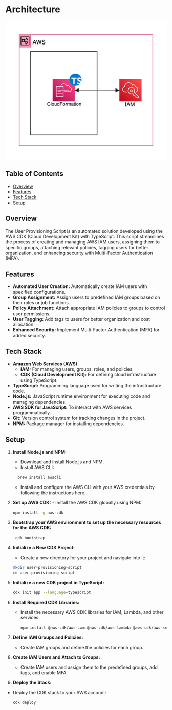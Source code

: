 # Architecture

![User-Provisioning-Script Architecture](/src/UPS-Arch.png)

## Table of Contents

- [Overview](#overview)
- [Features](#features)
- [Tech Stack](#tech-stack)
- [Setup](#setup)

## Overview

The User Provisioning Script is an automated solution developed using the AWS CDK (Cloud Development Kit) with TypeScript. This script streamlines the process of creating and managing AWS IAM users, assigning them to specific groups, attaching relevant policies, tagging users for better organization, and enhancing security with Multi-Factor Authentication (MFA).

## Features

- **Automated User Creation:** Automatically create IAM users with specified configurations.
- **Group Assignment:** Assign users to predefined IAM groups based on their roles or job functions.
- **Policy Attachment:** Attach appropriate IAM policies to groups to control user permissions.
- **User Tagging:** Add tags to users for better organization and cost allocation.
- **Enhanced Security:** Implement Multi-Factor Authentication (MFA) for added security.

## Tech Stack

- **Amazon Web Services (AWS)**
  - **IAM:** For managing users, groups, roles, and policies.
  - **CDK (Cloud Development Kit):** For defining cloud infrastructure using TypeScript.
- **TypeScript:** Programming language used for writing the infrastructure code.
- **Node.js:** JavaScript runtime environment for executing code and managing dependencies.
- **AWS SDK for JavaScript:** To interact with AWS services programmatically.
- **Git:** Version control system for tracking changes in the project.
- **NPM:** Package manager for installing dependencies.

## Setup

1. **Install Node.js and NPM:**

   - Download and install Node.js and NPM.
   - Install AWS CLI:

   ```bash
     brew install awscli
   ```

   - Install and configure the AWS CLI with your AWS credentials by following the instructions here.

2. **Set up AWS CDK:** - Install the AWS CDK globally using NPM:

   ```bash
   npm install -g aws-cdk
   ```

3. **Bootstrap your AWS environment to set up the necessary resources for the AWS CDK:**

   ```bash
    cdk bootstrap
   ```

4. **Initialize a New CDK Project:**

   - Create a new directory for your project and navigate into it:

   ```bash
   mkdir user-provisioning-script
   cd user-provisioning-script
   ```

5. **Initialize a new CDK project in TypeScript:**

   ```bash
   cdk init app --language=typescript
   ```

6. **Install Required CDK Libraries:**

   - Install the necessary AWS CDK libraries for IAM, Lambda, and other services:

     ```bash
     npm install @aws-cdk/aws-iam @aws-cdk/aws-lambda @aws-cdk/aws-sns @aws-cdk/aws-sns-subscriptions @aws-cdk/aws-s3 @aws-cdk/aws-cloudtrail @aws-cdk/aws-s3-notifications constructs
     ```

7. **Define IAM Groups and Policies:**

   - Create IAM groups and define the policies for each group.

8. **Create IAM Users and Attach to Groups:**

   - Create IAM users and assign them to the predefined groups, add tags, and enable MFA.

9. **Deploy the Stack:**

- Deploy the CDK stack to your AWS account:

  ```bash
  cdk deploy
  ```

  ```

  ```
